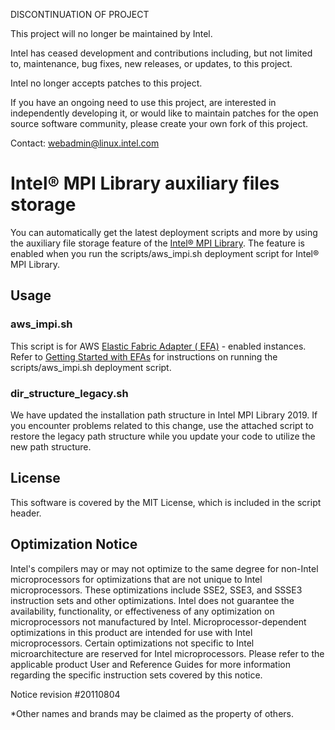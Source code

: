 DISCONTINUATION OF PROJECT

This project will no longer be maintained by Intel.

Intel has ceased development and contributions including, but not limited to, maintenance, bug fixes, new releases, or updates, to this project.  

Intel no longer accepts patches to this project.

If you have an ongoing need to use this project, are interested in independently developing it, or would like to maintain patches for the open source software community, please create your own fork of this project.  

Contact: webadmin@linux.intel.com
# Intel® MPI Library auxiliary files storage

You can automatically get the latest deployment scripts and more by using the auxiliary file storage feature of the [Intel® MPI Library](https://software.intel.com/en-us/mpi-library). 
The feature is enabled when you run the scripts/aws_impi.sh deployment script for Intel® MPI Library. 

## Usage ##
### aws_impi.sh ###
This script is for AWS [Elastic Fabric Adapter ( EFA)](https://aws.amazon.com/hpc/efa/) - enabled instances. Refer to [Getting Started with EFAs](https://docs.aws.amazon.com/AWSEC2/latest/UserGuide/efa-start.html#efa-start-impi) for instructions on running the scripts/aws_impi.sh deployment script.
### dir_structure_legacy.sh ###
We have updated the installation path structure in Intel MPI Library 2019.  If you encounter problems related to this change, use the attached script to restore the legacy path structure while you update your code to utilize the new path structure.

## License ##
This software is covered by the MIT License, which is included in the script header.

## Optimization Notice ##
Intel's compilers may or may not optimize to the same degree for non-Intel microprocessors for optimizations that are not unique to Intel microprocessors. These optimizations include SSE2, SSE3, and SSSE3 instruction sets and other optimizations. Intel does not guarantee the availability, functionality, or effectiveness of any optimization on microprocessors not manufactured by Intel. Microprocessor-dependent optimizations in this product are intended for use with Intel microprocessors. Certain optimizations not specific to Intel microarchitecture are reserved for Intel microprocessors. Please refer to the applicable product User and Reference Guides for more information regarding the specific instruction sets covered by this notice.

Notice revision #20110804

*Other names and brands may be claimed as the property of others.
